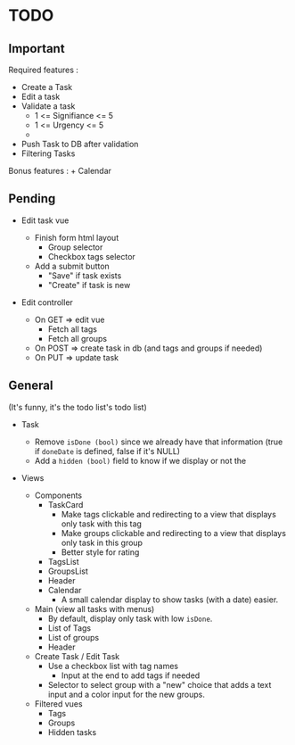 # TODO
## Important
Required features :
+ Create a Task
+ Edit a task
+ Validate a task
    + 1 <= Signifiance <= 5
    + 1 <= Urgency <= 5
    + 
+ Push Task to DB after validation
+ Filtering Tasks

Bonus features :
    + Calendar

## Pending
+ Edit task vue
    + Finish form html layout
        + Group selector
        + Checkbox tags selector
    + Add a submit button
        + "Save" if task exists
        + "Create" if task is new

+ Edit controller
    + On GET => edit vue
        + Fetch all tags
        + Fetch all groups
    + On POST => create task in db (and tags and groups if needed)
    + On PUT => update task

## General
(It's funny, it's the todo list's todo list)

+ Task
    + Remove `isDone (bool)` since we already have that information (true if `doneDate` is defined, false if it's NULL)
    + Add a `hidden (bool)` field to know if we display or not the 

+ Views
    + Components
        + TaskCard
            + Make tags clickable and redirecting to a view that displays only task with this tag
            + Make groups clickable and redirecting to a view that displays only task in this group
            + Better style for rating
        + TagsList
        + GroupsList
        + Header
        + Calendar
            + A small calendar display to show tasks (with a date) easier.
    + Main (view all tasks with menus)
        + By default, display only task with low `isDone`.
        + List of Tags
        + List of groups
        + Header
    + Create Task / Edit Task
        + Use a checkbox list with tag names
            + Input at the end to add tags if needed
        + Selector to select group with a "new" choice that adds a text input and a color input for the new groups.
    + Filtered vues
        + Tags
        + Groups
        + Hidden tasks